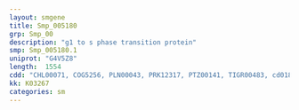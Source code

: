 ```yaml
---
layout: smgene
title: Smp_005180
grp: Smp_00
description: "g1 to s phase transition protein"
smp: Smp_005180.1
uniprot: "G4V5Z8"
length:  1554
cdd: "CHL00071, COG5256, PLN00043, PRK12317, PTZ00141, TIGR00483, cd01883, cd03704, cd04089, cl02786, cl02787, cl21455, pfam00009, pfam03143, pfam03144"
kk: K03267
categories: sm
---
```

